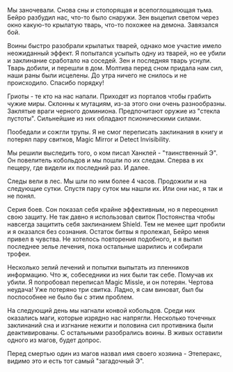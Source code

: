 Мы заночевали. Снова сны и стопорящая и всепоглощаяющая тьма.
Бейро разбудил нас, что-то было снаружи. Зен выцепил светом через окно какую-то крылатую тварь, что-то похожее на демона. Завязался бой.

Воины быстро разобрали крылатых тварей, однако мое участие имело неожиданный эффект. Я попытался усыпыть одну из тварей, но ее убили и заклинание сработало на соседей. Зен и последняя тварь уснули.
Тварь добили, и перешли в дом. Молтива перед сном придала нам сил, наши раны были исцелены.
До утра ничего не снилось и не происходило. Спасибо порядку!

Гриоты - те кто на нас напали. Приходят из порталов чтобы грабить чужие миры.
Склонны к мутациям, из-за этого они очень разнообразны.  Заклятые враги черного доминиона. Предпочитают оружие из "стекла пустоты". Сильнейшие из них обладают псионическими силами.

Пообедали и сожгли трупы. Я не смог переписать заклинания в книгу и потерял пару свитков, Magic Mirror и Detect Invisibility.

Мы решили выследить того, о ком писал Ханклей - "таинственный Э". Он повелитель кобольдов и мы пошли по их следам. Сперва в их пещеру, где видели их последний раз. И далее.

Следы вели в лес. Мы шли по ним более 4 часов. Продожили и на следующие сутки.
Спустя пару суток мы нашли их. Или они нас, я так и не понял.

Серия боев. Сон показал себя крайне эффективным, но я переоценил свою защиту. Не так давно я использовал свиток Постоянства чтобы навсегда защитить себя заклинанием Shield. Тем не менее щит пробили и я оказался без сознания.
Остаток битвы я пролежал, Бейро меня привел в чувства.
Не хотелось повторения подобного, и я выпил последнее зелье лечения, пока остальные шарились и собирали трофеи.

Несколько зелий лечений и попытки выпытать из пленников информацию. Что ж, собеседники из них были так себе. Помучав их убили.
Я попробовал переписал Magic Missle, и он потерян. Чертова неудача! Уже потеряно три свитка. Ладно, я сам виноват, был бы поспособнее не было бы с этим проблем.

На следующий день мы нагнали конвой кобольдов. Среди них оказались маги, которые изрядно нас напрягли. Несколько точечных заклинаний сна и изгнание нежити и половина сил противника были деактивированы.
С остальными разобрались воины.
В живых оставили одного из магов, будет допрос.

Перед смертью один из магов назвал имя своего хозяина - Этеперакс, видимо это и есть тот самый "загадочный Э".
